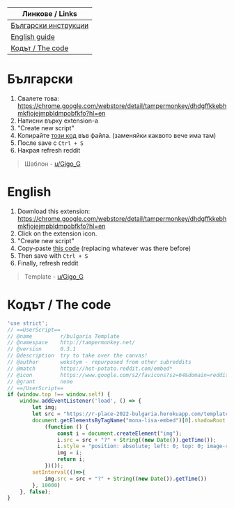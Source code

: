 |Линкове / Links|
|--|
|[Български инструкции](#български)|
|[English guide](#english)|
|[Кодът / The code](#кодът--the-code)|
# Български
1. Свалете това: https://chrome.google.com/webstore/detail/tampermonkey/dhdgffkkebhmkfjojejmpbldmpobfkfo?hl=en
2. Натисни върху extension-а
3. "Create new script"
4. Копирайте [този код](#кодът--the-code) във файла. (заменяйки каквото вече има там)
5. После save с `Ctrl + S`
6. Накрая refresh reddit
> Шаблон - [u/Gigo_G](https://reddit.com/u/Gigo_G)
# English
1. Download this extension: https://chrome.google.com/webstore/detail/tampermonkey/dhdgffkkebhmkfjojejmpbldmpobfkfo?hl=en
2. Click on the extension icon.
3. "Create new script"
4. Copy-paste [this code](#кодът--the-code) (replacing whatever was there before)
5. Then save with `Ctrl + S`
6. Finally, refresh reddit
> Template - [u/Gigo_G](https://reddit.com/u/Gigo_G)
# Кодът / The code
```javascript
'use strict';
// ==UserScript==
// @name         r/bulgaria Template
// @namespace    http://tampermonkey.net/
// @version      0.3.1
// @description  try to take over the canvas!
// @author       wokstym - repurposed from other subreddits
// @match        https://hot-potato.reddit.com/embed*
// @icon         https://www.google.com/s2/favicons?sz=64&domain=reddit.com
// @grant        none
// ==/UserScript==
if (window.top !== window.self) {
    window.addEventListener('load', () => {
        let img;
        let src = "https://r-place-2022-bulgaria.herokuapp.com/template.png";
        document.getElementsByTagName("mona-lisa-embed")[0].shadowRoot.children[0].getElementsByTagName("mona-lisa-canvas")[0].shadowRoot.children[0].appendChild(
            (function () {
                const i = document.createElement("img");
                i.src = src + "?" + String((new Date()).getTime());
                i.style = "position: absolute; left: 0; top: 0; image-rendering: pixelated; width: 2000px; height: 1000px;"
                img = i;
                return i;
            })());
        setInterval(()=>{
            img.src = src + "?" + String((new Date()).getTime())
        }, 10000)
    }, false);
}
```
